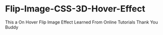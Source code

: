 # Flip-Image-CSS-3D-Hover-Effect
 This a On Hover Flip Image Effect Learned From Online Tutorials Thank You Buddy
